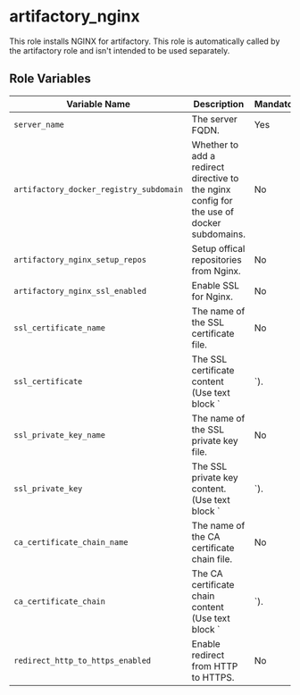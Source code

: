 # artifactory_nginx

This role installs NGINX for artifactory. This role is automatically called by the artifactory role and isn't intended to be used separately.

## Role Variables

| Variable Name                                | Description                                              | Mandatory | Default Value |  
|----------------------------------------------|----------------------------------------------------------|-----------|---------------|
| `server_name`                                | The server FQDN.                                         | Yes       | `inventory_hostname` |
| `artifactory_docker_registry_subdomain`      | Whether to add a redirect directive to the nginx config for the use of docker subdomains. | No        | `false` |
| `artifactory_nginx_setup_repos`              | Setup offical repositories from Nginx.                     | No        | `false`                            |
| `artifactory_nginx_ssl_enabled`              | Enable SSL for Nginx.                                      | No        | `false`                            |
| `ssl_certificate_name`                       | The name of the SSL certificate file.                      | No        | `'cert.pem'`                       |
| `ssl_certificate`                            | The SSL certificate content (Use text block `|`).          | No        | `''` (empty string)                |
| `ssl_private_key_name`                       | The name of the SSL private key file.                      | No        | `'key.pem'`                        |
| `ssl_private_key`                            | The SSL private key content. (Use text block `|`).         | No        | `''` (empty string)                |
| `ca_certificate_chain_name`                  | The name of the CA certificate chain file.                 | No        | `'ca_certificate_chain.pem'`       |
| `ca_certificate_chain`                       | The CA certificate chain content (Use text block `|`).     | No        | `''` (empty string)                |
| `redirect_http_to_https_enabled`             | Enable redirect from HTTP to HTTPS.                        | No        | `true`                             |
